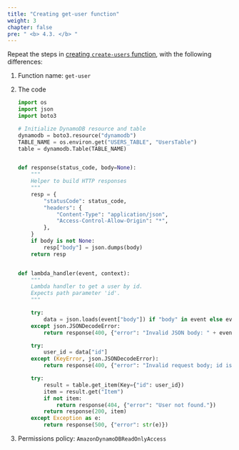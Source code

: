 ```yaml
---
title: "Creating get-user function"
weight: 3
chapter: false
pre: " <b> 4.3. </b> "
---
```


Repeat the steps in [creating `create-users` function](/4-creating-lambda-functions/4.1-creating-create-user-function/), with the following differences:

1. Function name: `get-user`
1. The code

   ```python
   import os
   import json
   import boto3

   # Initialize DynamoDB resource and table
   dynamodb = boto3.resource("dynamodb")
   TABLE_NAME = os.environ.get("USERS_TABLE", "UsersTable")
   table = dynamodb.Table(TABLE_NAME)


   def response(status_code, body=None):
       """
       Helper to build HTTP responses
       """
       resp = {
           "statusCode": status_code,
           "headers": {
               "Content-Type": "application/json",
               "Access-Control-Allow-Origin": "*",
           },
       }
       if body is not None:
           resp["body"] = json.dumps(body)
       return resp


   def lambda_handler(event, context):
       """
       Lambda handler to get a user by id.
       Expects path parameter 'id'.
       """

       try:
           data = json.loads(event["body"]) if "body" in event else event
       except json.JSONDecodeError:
           return response(400, {"error": "Invalid JSON body: " + event["body"]})

       try:
           user_id = data["id"]
       except (KeyError, json.JSONDecodeError):
           return response(400, {"error": "Invalid request body; id is required."})

       try:
           result = table.get_item(Key={"id": user_id})
           item = result.get("Item")
           if not item:
               return response(404, {"error": "User not found."})
           return response(200, item)
       except Exception as e:
           return response(500, {"error": str(e)})
   ```

1. Permissions policy: `AmazonDynamoDBReadOnlyAccess`
